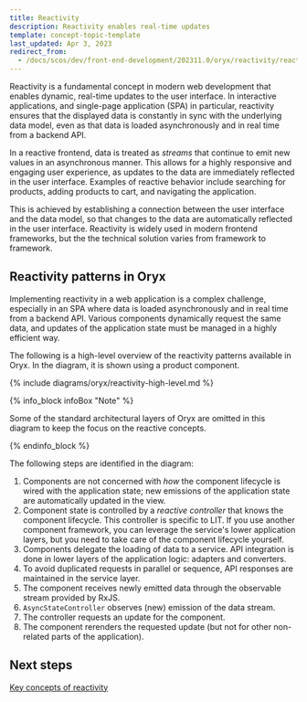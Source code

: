 ```yaml
---
title: Reactivity
description: Reactivity enables real-time updates
template: concept-topic-template
last_updated: Apr 3, 2023
redirect_from:
  - /docs/scos/dev/front-end-development/202311.0/oryx/reactivity/reactivity.html
---
```


Reactivity is a fundamental concept in modern web development that enables dynamic, real-time updates to the user interface. In interactive applications, and single-page application (SPA) in particular, reactivity ensures that the displayed data is constantly in sync with the underlying data model, even as that data is loaded asynchronously and in real time from a backend API.

In a reactive frontend, data is treated as _streams_ that continue to emit new values in an asynchronous manner. This allows for a highly responsive and engaging user experience, as updates to the data are immediately reflected in the user interface. Examples of reactive behavior include searching for products, adding products to cart, and navigating the application.

This is achieved by establishing a connection between the user interface and the data model, so that changes to the data are automatically reflected in the user interface. Reactivity is widely used in modern frontend frameworks, but the the technical solution varies from framework to framework.

## Reactivity patterns in Oryx

Implementing reactivity in a web application is a complex challenge, especially in an SPA where data is loaded asynchronously and in real time from a backend API. Various components dynamically request the same data, and updates of the application state must be managed in a highly efficient way.

The following is a high-level overview of the reactivity patterns available in Oryx. In the diagram, it is shown using a product component.

{% include diagrams/oryx/reactivity-high-level.md %}

{% info_block infoBox "Note" %}

Some of the standard architectural layers of Oryx are omitted in this diagram to keep the focus on the reactive concepts.

{% endinfo_block %}

The following steps are identified in the diagram:

1. Components are not concerned with _how_ the component lifecycle is wired with the application state; new emissions of the application state are automatically updated in the view.
2. Component state is controlled by a _reactive controller_ that knows the component lifecycle. This controller is specific to LIT. If you use another component framework, you can leverage the service's lower application layers, but you need to take care of the component lifecycle yourself.
3. Components delegate the loading of data to a service. API integration is done in lower layers of the application logic: adapters and converters.
4. To avoid duplicated requests in parallel or sequence, API responses are maintained in the service layer.
5. The component receives newly emitted data through the observable stream provided by RxJS.
6. `AsyncStateController` observes (new) emission of the data stream.
7. The controller requests an update for the component.
8. The component rerenders the requested update (but not for other non-related parts of the application).

## Next steps

[Key concepts of reactivity](/docs/oryx/architecture/reactivity/key-concepts-of-reactivity.md)

